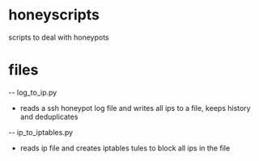 # honeyscripts
scripts to deal with honeypots


# files
-- log_to_ip.py
- reads a ssh honeypot log file and writes all ips to a file, keeps history and deduplicates

-- ip_to_iptables.py
- reads ip file and creates iptables tules to block all ips in the file
